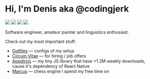 # Hi, I'm Denis aka @codingjerk

![](https://img.shields.io/badge/main_language-python-brightgreen?style=flat-square)
![](https://img.shields.io/badge/other_languages-rust,_js,_sql-brightgreen?style=flat-square)
![](https://img.shields.io/badge/os-macos/archlinux-brightgreen?style=flat-square)
![](https://img.shields.io/badge/text_editor-neovim/helix-brightgreen?style=flat-square)

Software engineer, amateur painter and linguistics enthusiast.

Check out my most important stuff:

- [Dotfiles](https://github.com/codingjerk/dotfiles) — configs of my setup
- [Circum Vitae](https://github.com/codingjerk/cv) — for hiring / job offers
- [Appdirsjs](https://github.com/codingjerk/appdirsjs) — my tiny JS library that have >1.2M weekly downloads, cause it's dependency of React Native
- [Marcus](https://github.com/codingjerk/marcus) — chess engine I spend my free time on
